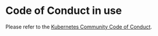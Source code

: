 # Code of Conduct in use

Please refer to the [Kubernetes Community Code of
Conduct](https://git.k8s.io/community/code-of-conduct.md).
